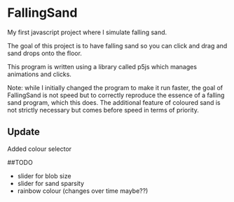 # FallingSand
My first javascript project where I simulate falling sand.

The goal of this project is to have falling sand so you can click and drag and sand drops onto the floor.

This program is written using a library called p5js which manages animations and clicks.

Note: while I initially changed the program to make it run faster, the goal of FallingSand is not speed but to correctly reproduce the essence of a falling sand program, which this does. The additional feature of coloured sand is not strictly necessary but comes before speed in terms of priority.

## Update
Added colour selector

##TODO

- slider for blob size
- slider for sand sparsity
- rainbow colour (changes over time maybe??)